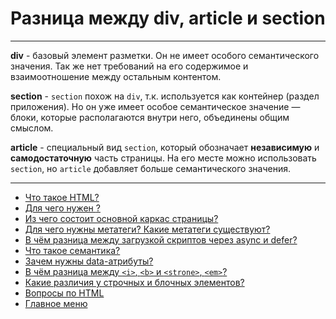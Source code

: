 # Разница между div, article и section

---

**div** - базовый элемент разметки. Он не имеет особого семантического значения. Так же нет требований на его содержимое и взаимоотношение между остальным контентом.

**section** - `section` похож на `div`, т.к. используется как контейнер (раздел приложения). Но он уже имеет особое семантическое значение — блоки, которые располагаются внутри него, объединены общим смыслом.

**article** - специальный вид `section`, который обозначает **независимую** и **самодостаточную** часть страницы. На его месте можно использовать `section`, но `article` добавляет больше семантического значения.

---

- [Что такое HTML?](HTMLis.md)
- [Для чего нужен <DOCTYPE html>?](doctype.md)
- [Из чего состоит основной каркас страницы?](structurePage.md)
- [Для чего нужны метатеги? Какие метатеги существуют?](metaTags.md)
- [В чём разница между загрузкой скриптов через async и defer?](asyncDefer.md)
- [Что такое семантика?](semantics.md)
- [Зачем нужны data-атрибуты?](dataAttributes.md)
- [В чём разница между `<i>`, `<b>` и `<strone>`, `<em>`?](tags&b&i&em&strong.md)
- [Какие различия у строчных и блочных элементов?](stringBlockElements.md)
- [Вопросы по HTML](HTML.md)
- [Главное меню](../README.md)
